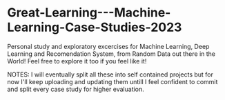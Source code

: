 # Great-Learning---Machine-Learning-Case-Studies-2023
Personal study and exploratory excercises for Machine Learning, Deep Learning and Recomendation System, from Random Data out there in the World!
Feel free to explore it too if you feel like it!


NOTES:
I will eventually split all these into self contained projects but for now I'll keep uploading and updating them untill I feel confident to commit and split every case study for higher evaluation.
